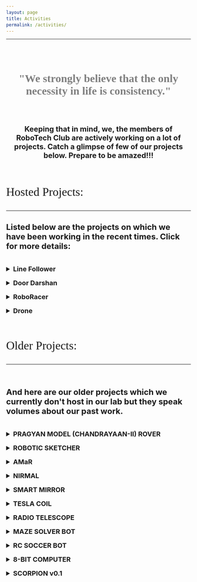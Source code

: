 ```yaml
---
layout: page
title: Activities
permalink: /activities/
---
```

<hr>
<br>
<br>
<body>
<div class="veil">
<style>
  summary {
    font-size: 18px;
    font-weight: bold;
  }
  button{
    border-radius: 5px; 
    background-color: #14466a; 
    color: white; 
    padding: 8px 16px; 
    cursor: pointer;"
  }
</style>

<center><h3 style="color: gray; font-size: 30px; font-family: MyCustomFont;">"We strongly believe that the only necessity in life is <strong>consistency.</strong>"</h3></center> 
<br>

<center><p><h3 style=" font-size: 20px;">Keeping that in mind, we, the members of <strong>RoboTech Club</strong> are actively working on a lot of projects. Catch a glimpse of few of our projects below. Prepare to be amazed!!!</h3></p></center>

<br>

<p style="font-size: xx-large; font-family: MyCustomFont; ">Hosted Projects: </p>
<hr>
<p><h3 style="font-size: 22px;">Listed below are the projects on which we have been working in the recent times. Click for more details:</h3></p>
<br>
<details>
<summary>Line Follower</summary>
<br>
<p>A 5 IR Sensor Based Track Follower. Ready for line following events. This guy has fared really well in competitions.</p>
<center><a href=""><button>KNOW MORE</button></a></center>
</details>
<br>
<details>
<summary>Door Darshan</summary>
<br>
<p>This is an IOT Powered Smart Access Control System developed for our lab. It is especially handy in the current pandemic situation</p>
<center><a href=""><button>KNOW MORE</button></a></center>
</details>
<br>
<details>
<summary>RoboRacer</summary>
<br>
<p>Yes, it runs. And it's faster than you think. (Comes with a free remote.)</p>
<center><a href="https://github.com/DibboBhai/Robo_Racer_Robot"><button>KNOW MORE</button></a></center>
</details>
<br>
<details>
<summary>Drone</summary>
<br>
<p>Highly mechanized and efficient, this drone can be used for surveillance as well as lifting small objects. Birds BEWARE!!!</p>
<center><a href="https://github.com/rtcniser/2022-23_Drone_CONCLUDED"><button>KNOW MORE</button></a></center>
</details>
<br>
<br>
<p style="font-size: xx-large; font-family: MyCustomFont; ">Older Projects:</p>

<hr>
<br>
<p><h3 style="font-size: 22px;">And here are our older projects which we currently don't host in our lab but they speak volumes about our past work.</h3></p>
<br>
<details>
<summary>PRAGYAN MODEL (CHANDRAYAAN-II) ROVER</summary>
<br>
<center><img src="/images/pragyan.jpg" alt="Image 1"></center>
<br>
<p>Made, in collaboration with the School of Earth and Planetary Sciences, for an event on the historic occasion of Chandrayaan – II Moon Landing.<br>The model was put on display, during a series of talks and discussions over the Moon Landing Mission, on September 07, 2019. Made, in collaboration with the School of Earth and Planetary Sciences, for the historic Chandrayaan – II Moon Landing.</p>
</details>
<br>
<details>
<summary>ROBOTIC SKETCHER</summary>
<br>
<center><img class="oldprojects" src="/images/robsket.jpg"></center>
<br>
<p>This robot can sketch images on a sheet of paper, using a pen, mounted on a twin-axis system, typical of CNC mechines. The drawing system is controlled using an Arduino UNO. In the near future, we intend to couple this sketching system, with an image processing unit and make it a robotic Picasso!</p>
</details>
<br>
<details>
<summary>AMaR</summary>
<br>
<center><img class="oldprojects" src="/images/amar.png"></center>
<br>
<p>"AMaR or Autonomous Multi-utility Rover", is a affordable Robotic System, that can substitute human interference in potentially hazardous scenarios. It can prove to be a blessing in the current COVID-19 pandemic.</p>
</details>
<br>
<details>
<summary>NIRMAL</summary>
<br>
<center><img class="oldprojects" src="/images/aslinirmal.jpg" alt="Image 2"></center>
<br>
<p>Smart Handsfree Sanitizer Dispenser" is an IOT powered device built with the intension of making it easy to manage big number of sanitizer stations across institutes..</p>
</details>
<br>
<details>
<summary>SMART MIRROR</summary>
<br>
<center><img class="oldprojects" src="/images/smart.jpg" alt="Image 1"></center>
<br>
<p>Based on a Raspberry Pi 3b, this is a Smart Mirror (largely an implementation of MichMich’s MagicMirror 2.0), which also features Google Assistant, hosts our ownCloud, and is capable of casting phone or PC displays. All other features aside, it compliments you everytime, you look at it. Well, who doesn’t like compliments!</p>
</details>
<br>
<details>
<summary>TESLA COIL</summary>
<br>
<center><img class="oldprojects" src="/images/tesla.jpg" alt="Image 2"></center>
<br>
<p>This is a Solid State Tesla Coil (Slayer Exciter), that can output upto 1200 V and lights up fluorescent bulbs, held in close proximity. It can also transmit wireless electricity (~5 V, albeit with lots of noise) to small circuits. Since, the circuit is simple to understand and easy to build, we can use it for educational purposes for common people, interested in understanding wireless power transmission.</p>
</details>
<br>
<details>
<summary>RADIO TELESCOPE</summary>
<br>
<center><img class="oldprojects" src="/images/radio.jpg"></center>
<br>
<p>This project is the result of a collaboration with the NISER Astronomy Club. It consists of a basic setup, that can detect radio waves, coming from target celestial body, with a maximum frequency of 22 KHz. The main component is a Satellite Dish and a Satellite Finder, used to measure intensity of waves falling on it. At the moment, we can detect Solar Radiation, at an intensity of about 8 dB.Our main objective, with this project, is educational – to learn the analysis of astrophysical data and to raise awareness among people, about radio astronomy.</p>
</details>
<br>
<details>
<summary>MAZE SOLVER BOT</summary>
<br>
<center><img class="oldprojects" src="/images/maze.jpg" alt="Image 2"></center>
<br>
<p>A Maze Solving Robot is an upgraded version of autonomous line following robot, which is able to follow either a black or white line, that is drawn on a surface, consisting of contrasting colours. It uses IR Proximity sensors with an Arduino Uno, to identify the line, thereby allowing it to stay on the track. This project aims to fine-tune the movement of the robot and enhance the performance, by proper tweaking of the control parameters. The robot experiments with various combinations of trajectories to finally solve the maze and get reach the end.</p>
</details>
<br><details>
<summary>RC SOCCER BOT</summary>
<br>
<center><img class="oldprojects" src="/images/rc.jpg" alt="Image 1"></center>
<br>
<p>If you love to make robots and see them rolling in soccer arena, then you’ll love this! This bot can play soccer by dribbling and kicking a ball, though not as good as a real soccer player. Powered by a 12 V Battery Pack, this robot is controlled, using a simple remote control. For movements, it makes use of 4 metal-geared motors (300 RPM) and it uses a 500 RPM geared motor, connected to metal shaft, for kicking the ball. With multiple of these, we can have a marvelous robo soccer match!</p>
</details>
<br>
<details>
<summary>8-BIT COMPUTER</summary>
<br>
<center><img class="oldprojects" src="/images/8bit.jpg" alt="Image 2"></center>
<br>
<p>We plan to make a 8-bit computer on breadboard, using only simple logic gates. Its main objective would be to understand computer logic at the very basic level and see how things work at that level. It ia a big project, but we would work gradually and make each module progressively, and learn how information is processed electronically. It will consist of various modules, such as, a Clock, Registers, an Arithmetic Logic Unit, an Output Register and a 16-Bit RAM. For more information, check out: <a href="https://eater.net/8bit/">https://eater.net/8bit/ </a></p>
</details>
<br>
<details>
<summary>SCORPION v0.1</summary>
<br>
<center><img class="oldprojects" src="/images/scop.png"></center>
<br>
<p>"Scorpion" is the next generation of AMaR, designed to fit into everyday campus life. The bot minds it's own business and does the task it's assigned autonomously.</p>
</details>
<br>
</div>
</body>
